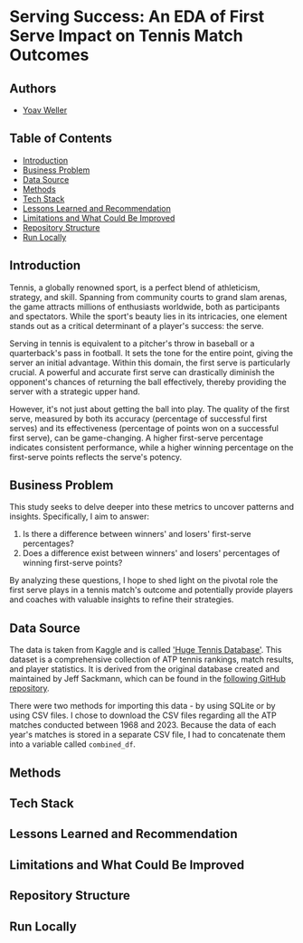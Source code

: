 # Serving Success: An EDA of First Serve Impact on Tennis Match Outcomes
## Authors
* [Yoav Weller](https://github.com/YoavWeller)
## Table of Contents
* [Introduction](https://github.com/YoavWeller/Tennis_Analysis#introduction)
* [Business Problem](https://github.com/YoavWeller/Tennis_Analysis#business-problem)
* [Data Source](https://github.com/YoavWeller/Tennis_Analysis#data-source)
* [Methods](https://github.com/YoavWeller/Tennis_Analysis#methods)
* [Tech Stack](https://github.com/YoavWeller/Tennis_Analysis#tech-stack)
* [Lessons Learned and Recommendation](https://github.com/YoavWeller/Tennis_Analysis#lessons-learned-and-recommendation)
* [Limitations and What Could Be Improved](https://github.com/YoavWeller/Tennis_Analysis#limitations-and-what-could-be-improved)
* [Repository Structure](https://github.com/YoavWeller/Tennis_Analysis#repository-structure)
* [Run Locally](https://github.com/YoavWeller/Tennis_Analysis#run-locally)

## Introduction
Tennis, a globally renowned sport, is a perfect blend of athleticism, strategy, and skill. Spanning from community courts to grand slam arenas, the game attracts millions of enthusiasts worldwide, both as participants and spectators. While the sport's beauty lies in its intricacies, one element stands out as a critical determinant of a player's success: the serve.

Serving in tennis is equivalent to a pitcher's throw in baseball or a quarterback's pass in football. It sets the tone for the entire point, giving the server an initial advantage. Within this domain, the first serve is particularly crucial. A powerful and accurate first serve can drastically diminish the opponent's chances of returning the ball effectively, thereby providing the server with a strategic upper hand.

However, it's not just about getting the ball into play. The quality of the first serve, measured by both its accuracy (percentage of successful first serves) and its effectiveness (percentage of points won on a successful first serve), can be game-changing. A higher first-serve percentage indicates consistent performance, while a higher winning percentage on the first-serve points reflects the serve's potency.

## Business Problem
This study seeks to delve deeper into these metrics to uncover patterns and insights. Specifically, I aim to answer:

1. Is there a difference between winners' and losers' first-serve percentages?
2. Does a difference exist between winners' and losers' percentages of winning first-serve points?

By analyzing these questions, I hope to shed light on the pivotal role the first serve plays in a tennis match's outcome and potentially provide players and coaches with valuable insights to refine their strategies.

## Data Source
The data is taken from Kaggle and is called ['Huge Tennis Database'](https://www.kaggle.com/datasets/guillemservera/tennis). This dataset is a comprehensive collection of ATP tennis rankings, match results, and player statistics. It is derived from the original database created and maintained by Jeff Sackmann, which can be found in the [following GitHub repository](https://github.com/JeffSackmann/tennis_atp).

There were two methods for importing this data - by using SQLite or by using CSV files. I chose to download the CSV files regarding all the ATP matches conducted between 1968 and 2023. Because the data of each year's matches is stored in a separate CSV file, I had to concatenate them into a variable called `combined_df`.

## Methods

## Tech Stack

## Lessons Learned and Recommendation

## Limitations and What Could Be Improved

## Repository Structure

## Run Locally
